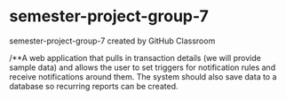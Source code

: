 # semester-project-group-7
semester-project-group-7 created by GitHub Classroom



/**A web application that pulls in transaction details (we will provide sample data) and allows the user to set triggers for notification rules and receive notifications around them.  The system should also save data to a database so recurring reports can be created.
